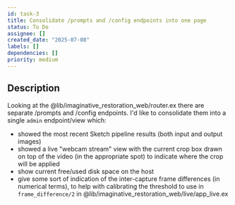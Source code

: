 ```yaml
---
id: task-3
title: Consolidate /prompts and /config endpoints into one page
status: To Do
assignee: []
created_date: "2025-07-08"
labels: []
dependencies: []
priority: medium
---
```


## Description

Looking at the @lib/imaginative_restoration_web/router.ex there are separate
/prompts and /config endpoints. I'd like to consolidate them into a single
`admin` endpoint/view which:

- showed the most recent Sketch pipeline results (both input and output images)
- showed a live "webcam stream" view with the current crop box drawn on top of
  the video (in the appropriate spot) to indicate where the crop will be applied
- show current free/used disk space on the host
- give some sort of indication of the inter-capture frame differences (in
  numerical terms), to help with calibrating the threshold to use in
  `frame_difference/2` in @lib/imaginative_restoration_web/live/app_live.ex
